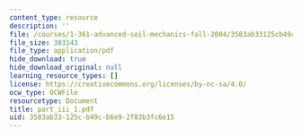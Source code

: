 ```yaml
---
content_type: resource
description: ''
file: /courses/1-361-advanced-soil-mechanics-fall-2004/3583ab33125cb49cb6e92f83b3fc6e15_part_iii_1.pdf
file_size: 383143
file_type: application/pdf
hide_download: true
hide_download_original: null
learning_resource_types: []
license: https://creativecommons.org/licenses/by-nc-sa/4.0/
ocw_type: OCWFile
resourcetype: Document
title: part_iii_1.pdf
uid: 3583ab33-125c-b49c-b6e9-2f83b3fc6e15
---
```

